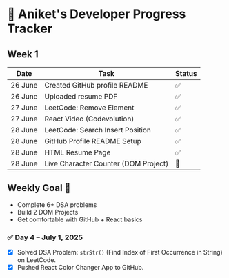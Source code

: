 # 📅 Aniket's Developer Progress Tracker

## Week 1

| Date       | Task                                     | Status |
|------------|------------------------------------------|--------|
| 26 June    | Created GitHub profile README            | ✅     |
| 26 June    | Uploaded resume PDF                      | ✅     |
| 27 June    | LeetCode: Remove Element                 | ✅     |
| 27 June    | React Video (Codevolution)               | ✅     |
| 28 June    | LeetCode: Search Insert Position         | ✅     |
| 28 June    | GitHub Profile README Setup              | ✅     |
| 28 June    | HTML Resume Page                         | ✅     |
| 28 June    | Live Character Counter (DOM Project)     | 🔄     |

## Weekly Goal 🎯
- Complete 6+ DSA problems
- Build 2 DOM Projects
- Get comfortable with GitHub + React basics
### ✅ Day 4 – July 1, 2025

- [x] Solved DSA Problem: `strStr()` (Find Index of First Occurrence in String) on LeetCode.
- [x] Pushed React Color Changer App to GitHub.